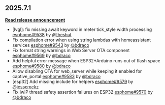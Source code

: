 ## 2025.7.1

[**Read release announcement**](https://beta.esphome.io/changelog/2025.7.0)

- [lvgl]: fix missing await keyword in meter tick_style width processing [esphome#9538](https://github.com/esphome/esphome/pull/9538) by [@theshut](https://github.com/theshut)
- Fix compilation error when using string lambdas with homeassistant services [esphome#9543](https://github.com/esphome/esphome/pull/9543) by [@bdraco](https://github.com/bdraco)
- Fix format string warnings in Web Server OTA component [esphome#9569](https://github.com/esphome/esphome/pull/9569) by [@bdraco](https://github.com/bdraco)
- Add helpful error message when ESP32+Arduino runs out of flash space [esphome#9580](https://github.com/esphome/esphome/pull/9580) by [@bdraco](https://github.com/bdraco)
- Allow disabling OTA for web_server while keeping it enabled for captive_portal [esphome#9583](https://github.com/esphome/esphome/pull/9583) by [@bdraco](https://github.com/bdraco)
- [esp32] Add missing include for helpers [esphome#9579](https://github.com/esphome/esphome/pull/9579) by [@jesserockz](https://github.com/jesserockz)
- Fix lwIP thread safety assertion failures on ESP32 [esphome#9570](https://github.com/esphome/esphome/pull/9570) by [@bdraco](https://github.com/bdraco)

